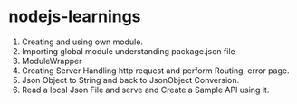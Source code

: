 # nodejs-learnings
1. Creating and using own module.
2. Importing global module understanding package.json file
3. ModuleWrapper
4. Creating Server Handling http request and perform Routing, error page. 
5. Json Object to String and back to JsonObject Conversion.
6. Read a local Json File and serve and Create a Sample API using it.